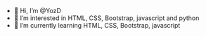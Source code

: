 - 👋 Hi, I’m @YozD
- 👀 I’m interested in HTML, CSS, Bootstrap, javascript and python
- 🌱 I’m currently learning HTML, CSS, Bootstrap, javascript


<!---
YozD/YozD is a ✨ special ✨ repository because its `README.md` (this file) appears on your GitHub profile.
You can click the Preview link to take a look at your changes.
--->

